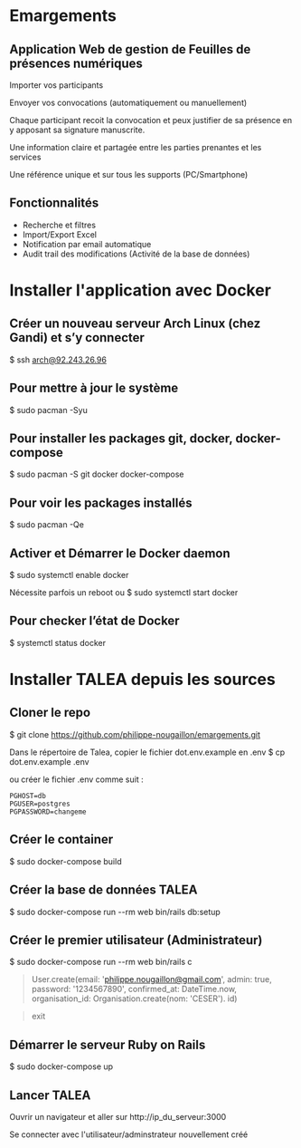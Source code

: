 # Emargements

## Application Web de gestion de Feuilles de présences numériques

Importer vos participants

Envoyer vos convocations (automatiquement ou manuellement)

Chaque participant recoit la convocation et peux justifier de sa présence en y apposant sa signature manuscrite.

Une information claire et partagée entre les parties prenantes et les services 

Une référence unique et sur tous les supports (PC/Smartphone)

## Fonctionnalités 

+ Recherche et filtres 
+ Import/Export Excel 
+ Notification par email automatique 
+ Audit trail des modifications (Activité de la base de données)

# Installer l'application avec Docker

## Créer un nouveau serveur Arch Linux (chez Gandi) et s’y connecter
$ ssh arch@92.243.26.96

## Pour mettre à jour le système
$ sudo pacman -Syu

## Pour installer les packages git, docker, docker-compose
$ sudo pacman -S git docker docker-compose

## Pour voir les packages installés
$ sudo pacman -Qe

## Activer et Démarrer le Docker daemon
$ sudo systemctl enable docker

Nécessite parfois un reboot ou 
$ sudo systemctl start docker

## Pour checker l’état de Docker

$ systemctl status docker

# Installer TALEA depuis les sources

## Cloner le repo
$ git clone https://github.com/philippe-nougaillon/emargements.git

Dans le répertoire de Talea, copier le fichier dot.env.example en .env
$ cp dot.env.example .env

ou créer le fichier .env comme suit :
```
PGHOST=db
PGUSER=postgres
PGPASSWORD=changeme
```

## Créer le container 
$ sudo docker-compose build

## Créer la base de données TALEA
$ sudo docker-compose run --rm web bin/rails db:setup

## Créer le premier utilisateur (Administrateur)
$ sudo docker-compose run --rm web bin/rails c

> User.create(email: 'philippe.nougaillon@gmail.com', admin: true, password: '1234567890', confirmed_at: DateTime.now, organisation_id: Organisation.create(nom: 'CESER').
id)

> exit

## Démarrer le serveur Ruby on Rails
$ sudo docker-compose up

## Lancer TALEA
Ouvrir un navigateur et aller sur http://ip_du_serveur:3000 

Se connecter avec l'utilisateur/adminstrateur nouvellement créé 
